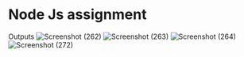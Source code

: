 # Node Js assignment


Outputs
 ![Screenshot (262)](https://user-images.githubusercontent.com/97036992/236784937-a634c367-979f-48c2-b3fa-b794aabbe705.png)
![Screenshot (263)](https://user-images.githubusercontent.com/97036992/236784952-bbe0049b-b0b1-4553-ab63-e2c23cb53db6.png)
![Screenshot (264)](https://user-images.githubusercontent.com/97036992/236784954-be8d7a59-bd4a-43d8-9adb-3497e1f97e61.png)
![Screenshot (272)](https://user-images.githubusercontent.com/97036992/236785144-58373c2a-a85c-4c15-ab93-6b45fc814358.png)


